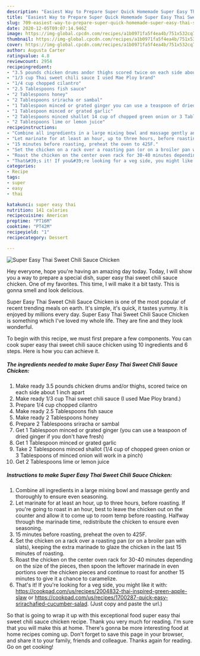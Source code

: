 ```yaml
---
description: "Easiest Way to Prepare Super Quick Homemade Super Easy Thai Sweet Chili Sauce Chicken"
title: "Easiest Way to Prepare Super Quick Homemade Super Easy Thai Sweet Chili Sauce Chicken"
slug: 709-easiest-way-to-prepare-super-quick-homemade-super-easy-thai-sweet-chili-sauce-chicken
date: 2020-12-05T09:07:14.946Z
image: https://img-global.cpcdn.com/recipes/a1b0971fa5f4ea4b/751x532cq70/super-easy-thai-sweet-chili-sauce-chicken-recipe-main-photo.jpg
thumbnail: https://img-global.cpcdn.com/recipes/a1b0971fa5f4ea4b/751x532cq70/super-easy-thai-sweet-chili-sauce-chicken-recipe-main-photo.jpg
cover: https://img-global.cpcdn.com/recipes/a1b0971fa5f4ea4b/751x532cq70/super-easy-thai-sweet-chili-sauce-chicken-recipe-main-photo.jpg
author: Augusta Carter
ratingvalue: 4.8
reviewcount: 2954
recipeingredient:
- "3.5 pounds chicken drums andor thighs scored twice on each side about 1 inch apart"
- "1/3 cup Thai sweet chili sauce I used Mae Ploy brand"
- "1/4 cup chopped cilantro"
- "2.5 Tablespoons fish sauce"
- "2 Tablespoons honey"
- "2 Tablespoons sriracha or sambal"
- "1 Tablespoon minced or grated ginger you can use a teaspoon of dried ginger if you dont have fresh"
- "1 Tablespoon minced or grated garlic"
- "2 Tablespoons minced shallot 14 cup of chopped green onion or 3 Tablespoons of minced onion will work in a pinch"
- "2 Tablespoons lime or lemon juice"
recipeinstructions:
- "Combine all ingredients in a large mixing bowl and massage gently and thoroughly to ensure even seasoning."
- "Let marinate for at least an hour, up to three hours, before roasting. If you&#39;re going to roast in an hour, best to leave the chicken out on the counter and allow it to come up to room temp before roasting. Halfway through the marinade time, redistribute the chicken to ensure even seasoning."
- "15 minutes before roasting, preheat the oven to 425F."
- "Set the chicken on a rack over a roasting pan (or on a broiler pan with slats), keeping the extra marinade to glaze the chicken in the last 15 minutes of roasting."
- "Roast the chicken on the center oven rack for 30-40 minutes depending on the size of the pieces, then spoon the leftover marinade in even portions over the chicken pieces and continue to roast for another 15 minutes to give it a chance to caramelize."
- "That&#39;s it! If you&#39;re looking for a veg side, you might like it with: https://cookpad.com/us/recipes/2004832-thai-inspired-green-apple-slaw or https://cookpad.com/us/recipes/1700287-quick-easy-srirachafied-cucumber-salad. (Just copy and paste the url.)"
categories:
- Recipe
tags:
- super
- easy
- thai

katakunci: super easy thai 
nutrition: 141 calories
recipecuisine: American
preptime: "PT16M"
cooktime: "PT42M"
recipeyield: "1"
recipecategory: Dessert

---
```



![Super Easy Thai Sweet Chili Sauce Chicken](https://img-global.cpcdn.com/recipes/a1b0971fa5f4ea4b/751x532cq70/super-easy-thai-sweet-chili-sauce-chicken-recipe-main-photo.jpg)

Hey everyone, hope you're having an amazing day today. Today, I will show you a way to prepare a special dish, super easy thai sweet chili sauce chicken. One of my favorites. This time, I will make it a bit tasty. This is gonna smell and look delicious.

Super Easy Thai Sweet Chili Sauce Chicken is one of the most popular of recent trending meals on earth. It's simple, it's quick, it tastes yummy. It is enjoyed by millions every day. Super Easy Thai Sweet Chili Sauce Chicken is something which I've loved my whole life. They are fine and they look wonderful.




To begin with this recipe, we must first prepare a few components. You can cook super easy thai sweet chili sauce chicken using 10 ingredients and 6 steps. Here is how you can achieve it.

<!--inarticleads1-->

##### The ingredients needed to make Super Easy Thai Sweet Chili Sauce Chicken:

1. Make ready 3.5 pounds chicken drums and/or thighs, scored twice on each side about 1 inch apart
1. Make ready 1/3 cup Thai sweet chili sauce (I used Mae Ploy brand.)
1. Prepare 1/4 cup chopped cilantro
1. Make ready 2.5 Tablespoons fish sauce
1. Make ready 2 Tablespoons honey
1. Prepare 2 Tablespoons sriracha or sambal
1. Get 1 Tablespoon minced or grated ginger (you can use a teaspoon of dried ginger if you don&#39;t have fresh)
1. Get 1 Tablespoon minced or grated garlic
1. Take 2 Tablespoons minced shallot (1/4 cup of chopped green onion or 3 Tablespoons of minced onion will work in a pinch)
1. Get 2 Tablespoons lime or lemon juice




<!--inarticleads2-->

##### Instructions to make Super Easy Thai Sweet Chili Sauce Chicken:

1. Combine all ingredients in a large mixing bowl and massage gently and thoroughly to ensure even seasoning.
1. Let marinate for at least an hour, up to three hours, before roasting. If you&#39;re going to roast in an hour, best to leave the chicken out on the counter and allow it to come up to room temp before roasting. Halfway through the marinade time, redistribute the chicken to ensure even seasoning.
1. 15 minutes before roasting, preheat the oven to 425F.
1. Set the chicken on a rack over a roasting pan (or on a broiler pan with slats), keeping the extra marinade to glaze the chicken in the last 15 minutes of roasting.
1. Roast the chicken on the center oven rack for 30-40 minutes depending on the size of the pieces, then spoon the leftover marinade in even portions over the chicken pieces and continue to roast for another 15 minutes to give it a chance to caramelize.
1. That&#39;s it! If you&#39;re looking for a veg side, you might like it with: https://cookpad.com/us/recipes/2004832-thai-inspired-green-apple-slaw or https://cookpad.com/us/recipes/1700287-quick-easy-srirachafied-cucumber-salad. (Just copy and paste the url.)




So that is going to wrap it up with this exceptional food super easy thai sweet chili sauce chicken recipe. Thank you very much for reading. I'm sure that you will make this at home. There's gonna be more interesting food at home recipes coming up. Don't forget to save this page in your browser, and share it to your family, friends and colleague. Thanks again for reading. Go on get cooking!
